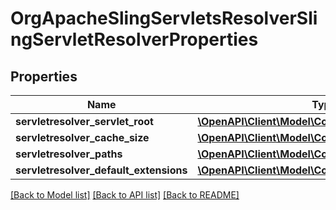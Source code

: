 # OrgApacheSlingServletsResolverSlingServletResolverProperties

## Properties
Name | Type | Description | Notes
------------ | ------------- | ------------- | -------------
**servletresolver_servlet_root** | [**\OpenAPI\Client\Model\ConfigNodePropertyString**](ConfigNodePropertyString.md) |  | [optional] 
**servletresolver_cache_size** | [**\OpenAPI\Client\Model\ConfigNodePropertyInteger**](ConfigNodePropertyInteger.md) |  | [optional] 
**servletresolver_paths** | [**\OpenAPI\Client\Model\ConfigNodePropertyArray**](ConfigNodePropertyArray.md) |  | [optional] 
**servletresolver_default_extensions** | [**\OpenAPI\Client\Model\ConfigNodePropertyArray**](ConfigNodePropertyArray.md) |  | [optional] 

[[Back to Model list]](../README.md#documentation-for-models) [[Back to API list]](../README.md#documentation-for-api-endpoints) [[Back to README]](../README.md)


